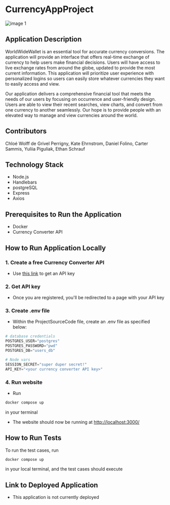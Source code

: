 # CurrencyAppProject
![image 1](https://github.com/CU-CSCI3308-Spring2024/Recitation-014-Team-02/assets/126728435/4453da8c-cc92-400a-929a-1b726fc73219)

## Application Description 
WorldWideWallet is an essential tool for accurate currency conversions. The application will provide an interface that offers real-time exchange of currency to help users make financial decisions. Users will have access to live exchange rates from around the globe, updated to provide the most current information. This application will prioritize user experience with personalized logins so users can easily store whatever currencies they want to easily access and view. 

Our application delivers a comprehensive financial tool that meets the needs of our users by focusing on occurrence and user-friendly design. Users are able to view their recent searches, view charts, and convert from one currency to another seamlessly. Our hope is to provide people with an elevated way to manage and view currencies around the world.

## Contributors 
Chloé Wolff de Grivel Perrigny, Kate Ehrnstrom, Daniel Folino, Carter Sammis, Yuliia Piguliak, Ethan Schrauf

## Technology Stack 
* Node.js
* Handlebars
* postgreSQL
* Express
* Axios
  
## Prerequisites to Run the Application
* Docker
* Currency Converter API

## How to Run Application Locally 
### 1. Create a free Currency Converter API
* Use [this link](https://currencyapi.com/) to get an API key
### 2. Get API key 
* Once you are registered, you'll be redirected to a page with your API key 
### 3. Create .env file 
* Within the ProjectSourceCode file, create an .env file as specified below: 
```python
# database credentials
POSTGRES_USER="postgres"
POSTGRES_PASSWORD="pwd"
POSTGRES_DB="users_db"

# Node vars
SESSION_SECRET="super duper secret!"
API_KEY="<your currency converter API key>"
```
### 4. Run website
* Run  
```bash
docker compose up 
```
in your terminal 
* The website should now be running at [http://localhost:3000/](http://localhost:3000/)

## How to Run Tests
To run the test cases, run 
```bash
docker compose up 
```
in your local terminal, and the test cases should execute

## Link to Deployed Application 
* This application is not currently deployed 

